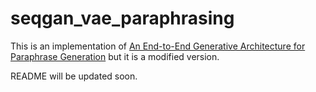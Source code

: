# seqgan_vae_paraphrasing

This is an implementation of [An End-to-End Generative Architecture for Paraphrase Generation](https://aclanthology.org/D19-1309/) but it is a modified version.

README will be updated soon.
